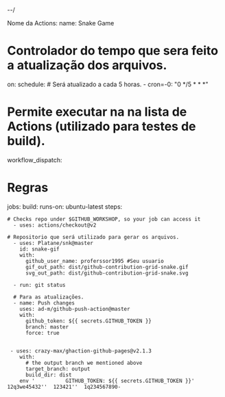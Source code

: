 -*-*/

Nome da Actions:  name: Snake Game

# Controlador do tempo que sera feito a atualização dos arquivos.
on:
  schedule:
      # Será atualizado a cada 5 horas.
    - cron=-0: "0 */5 * * *"

# Permite executar na na lista de Actions (utilizado para testes de build).
  workflow_dispatch:

# Regras
jobs:
  build:
    runs-on: ubuntu-latest
    steps:

    # Checks repo under $GITHUB_WORKSHOP, so your job can access it
      - uses: actions/checkout@v2

    # Repositorio que será utilizado para gerar os arquivos.
      - uses: Platane/snk@master
        id: snake-gif
        with:
          github_user_name: proferssor1995 #Seu usuario
          gif_out_path: dist/github-contribution-grid-snake.gif
          svg_out_path: dist/github-contribution-grid-snake.svg

      - run: git status

      # Para as atualizações.
      - name: Push changes
        uses: ad-m/github-push-action@master
        with:
          github_token: ${{ secrets.GITHUB_TOKEN }}
          branch: master
          force: true
          

     - uses: crazy-max/ghaction-github-pages@v2.1.3
        with:
          # the output branch we mentioned above
          target_branch: output
          build_dir: dist
        env '          GITHUB_TOKEN: ${{ secrets.GITHUB_TOKEN }}' 12q3we45432''  123421''  1q234567890-
